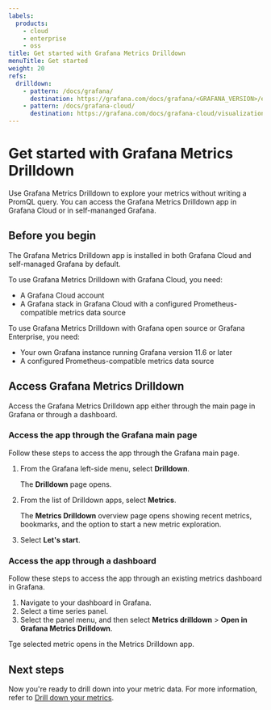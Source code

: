 ```yaml
---
labels:
  products:
    - cloud
    - enterprise
    - oss
title: Get started with Grafana Metrics Drilldown
menuTitle: Get started
weight: 20
refs:
  drilldown:
    - pattern: /docs/grafana/
      destination: https://grafana.com/docs/grafana/<GRAFANA_VERSION>/explore/simplified-exploration/metrics/drill-down-metrics/
    - pattern: /docs/grafana-cloud/
      destination: https://grafana.com/docs/grafana-cloud/visualizations/simplified-exploration/metrics/drill-down-metrics/
---
```


# Get started with Grafana Metrics Drilldown

Use Grafana Metrics Drilldown to explore your metrics without writing a PromQL query. You can access the Grafana Metrics Drilldown app in Grafana Cloud or in self-mananged Grafana.

## Before you begin

The Grafana Metrics Drilldown app is installed in both Grafana Cloud and self-managed Grafana by default.

To use Grafana Metrics Drilldown with Grafana Cloud, you need:

- A Grafana Cloud account
- A Grafana stack in Grafana Cloud with a configured Prometheus-compatible metrics data source

To use Grafana Metrics Drilldown with Grafana open source or Grafana Enterprise, you need:

- Your own Grafana instance running Grafana version 11.6 or later
- A configured Prometheus-compatible metrics data source

## Access Grafana Metrics Drilldown

Access the Grafana Metrics Drilldown app either through the main page in Grafana or through a dashboard.

### Access the app through the Grafana main page

Follow these steps to access the app through the Grafana main page.

1. From the Grafana left-side menu, select **Drilldown**.

   The **Drilldown** page opens.
1. From the list of Drilldown apps, select **Metrics**.

   The **Metrics Drilldown** overview page opens showing recent metrics, bookmarks, and the option to start a new metric exploration.
1. Select **Let's start**.

### Access the app through a dashboard

Follow these steps to access the app through an existing metrics dashboard in Grafana.

1. Navigate to your dashboard in Grafana.
1. Select a time series panel.
1. Select the panel menu, and then select **Metrics drilldown** > **Open in Grafana Metrics Drilldown**.

Tge selected metric opens in the Metrics Drilldown app.

## Next steps

Now you're ready to drill down into your metric data. For more information, refer to [Drill down your metrics](ref:drilldown).
